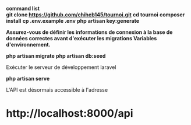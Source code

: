 **command list**
<br>
**git clone https://github.com/chiheb145/tournoi.git**
****cd tournoi****
**composer install**
**cp .env.example .env**
**php artisan key:generate**


****Assurez-vous de définir les informations de connexion à la base de données correctes
avant d'exécuter les migrations Variables d'environnement.****

****php artisan migrate****
****php artisan db:seed****

Exécuter le serveur de développement laravel

****php artisan serve****

L'API est désormais accessible à l'adresse

# ****http://localhost:8000/api****
